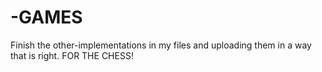 # -GAMES
Finish the other-implementations in my files and uploading them in a way that is right. FOR THE CHESS!

